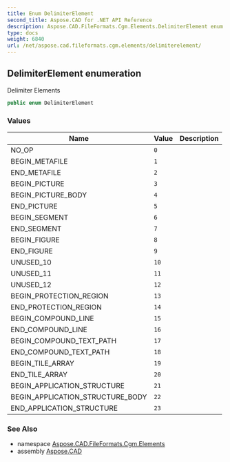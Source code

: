 ```yaml
---
title: Enum DelimiterElement
second_title: Aspose.CAD for .NET API Reference
description: Aspose.CAD.FileFormats.Cgm.Elements.DelimiterElement enum. Delimiter Elements
type: docs
weight: 6840
url: /net/aspose.cad.fileformats.cgm.elements/delimiterelement/
---
```

## DelimiterElement enumeration

Delimiter Elements

```csharp
public enum DelimiterElement
```

### Values

| Name | Value | Description |
| --- | --- | --- |
| NO_OP | `0` |  |
| BEGIN_METAFILE | `1` |  |
| END_METAFILE | `2` |  |
| BEGIN_PICTURE | `3` |  |
| BEGIN_PICTURE_BODY | `4` |  |
| END_PICTURE | `5` |  |
| BEGIN_SEGMENT | `6` |  |
| END_SEGMENT | `7` |  |
| BEGIN_FIGURE | `8` |  |
| END_FIGURE | `9` |  |
| UNUSED_10 | `10` |  |
| UNUSED_11 | `11` |  |
| UNUSED_12 | `12` |  |
| BEGIN_PROTECTION_REGION | `13` |  |
| END_PROTECTION_REGION | `14` |  |
| BEGIN_COMPOUND_LINE | `15` |  |
| END_COMPOUND_LINE | `16` |  |
| BEGIN_COMPOUND_TEXT_PATH | `17` |  |
| END_COMPOUND_TEXT_PATH | `18` |  |
| BEGIN_TILE_ARRAY | `19` |  |
| END_TILE_ARRAY | `20` |  |
| BEGIN_APPLICATION_STRUCTURE | `21` |  |
| BEGIN_APPLICATION_STRUCTURE_BODY | `22` |  |
| END_APPLICATION_STRUCTURE | `23` |  |

### See Also

* namespace [Aspose.CAD.FileFormats.Cgm.Elements](../../aspose.cad.fileformats.cgm.elements/)
* assembly [Aspose.CAD](../../)


